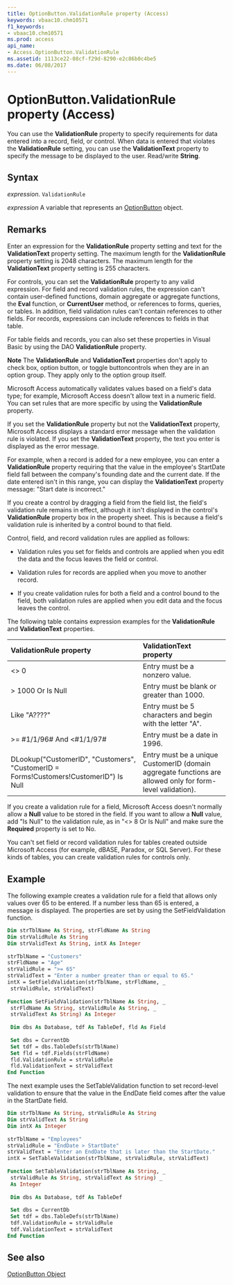 ```yaml
---
title: OptionButton.ValidationRule property (Access)
keywords: vbaac10.chm10571
f1_keywords:
- vbaac10.chm10571
ms.prod: access
api_name:
- Access.OptionButton.ValidationRule
ms.assetid: 1113ce22-08cf-f29d-8290-e2c86b0c4be5
ms.date: 06/08/2017
---
```



# OptionButton.ValidationRule property (Access)

You can use the  **ValidationRule** property to specify requirements for data entered into a record, field, or control. When data is entered that violates the **ValidationRule** setting, you can use the **ValidationText** property to specify the message to be displayed to the user. Read/write **String**.


## Syntax

 _expression_. `ValidationRule`

 _expression_ A variable that represents an [OptionButton](Access.OptionButton.md) object.


## Remarks

Enter an expression for the  **ValidationRule** property setting and text for the **ValidationText** property setting. The maximum length for the **ValidationRule** property setting is 2048 characters. The maximum length for the **ValidationText** property setting is 255 characters.

For controls, you can set the  **ValidationRule** property to any valid expression. For field and record validation rules, the expression can't contain user-defined functions, domain aggregate or aggregate functions, the **Eval** function, or **CurrentUser** method, or references to forms, queries, or tables. In addition, field validation rules can't contain references to other fields. For records, expressions can include references to fields in that table.

For table fields and records, you can also set these properties in Visual Basic by using the DAO  **ValidationRule** property.


 **Note**  The  **ValidationRule** and **ValidationText** properties don't apply to check box, option button, or toggle buttoncontrols when they are in an option group. They apply only to the option group itself.

Microsoft Access automatically validates values based on a field's data type; for example, Microsoft Access doesn't allow text in a numeric field. You can set rules that are more specific by using the  **ValidationRule** property.

If you set the  **ValidationRule** property but not the **ValidationText** property, Microsoft Access displays a standard error message when the validation rule is violated. If you set the **ValidationText** property, the text you enter is displayed as the error message.

For example, when a record is added for a new employee, you can enter a  **ValidationRule** property requiring that the value in the employee's StartDate field fall between the company's founding date and the current date. If the date entered isn't in this range, you can display the **ValidationText** property message: "Start date is incorrect."

If you create a control by dragging a field from the field list, the field's validation rule remains in effect, although it isn't displayed in the control's  **ValidationRule** property box in the property sheet. This is because a field's validation rule is inherited by a control bound to that field.

Control, field, and record validation rules are applied as follows:


- Validation rules you set for fields and controls are applied when you edit the data and the focus leaves the field or control.
    
- Validation rules for records are applied when you move to another record.
    
- If you create validation rules for both a field and a control bound to the field, both validation rules are applied when you edit data and the focus leaves the control.
    
The following table contains expression examples for the  **ValidationRule** and **ValidationText** properties.



|**ValidationRule property**|**ValidationText property**|
|:-----|:-----|
|<> 0|Entry must be a nonzero value.|
|> 1000 Or Is Null|Entry must be blank or greater than 1000.|
|Like "A????"|Entry must be 5 characters and begin with the letter "A".|
|>= #1/1/96# And <#1/1/97#|Entry must be a date in 1996.|
|DLookup("CustomerID", "Customers", "CustomerID = Forms!Customers!CustomerID") Is Null|Entry must be a unique CustomerID (domain aggregate functions are allowed only for form-level validation).|

If you create a validation rule for a field, Microsoft Access doesn't normally allow a  **Null** value to be stored in the field. If you want to allow a **Null** value, add "Is Null" to the validation rule, as in "<> 8 Or Is Null" and make sure the **Required** property is set to No.

You can't set field or record validation rules for tables created outside Microsoft Access (for example, dBASE, Paradox, or SQL Server). For these kinds of tables, you can create validation rules for controls only.


## Example

The following example creates a validation rule for a field that allows only values over 65 to be entered. If a number less than 65 is entered, a message is displayed. The properties are set by using the SetFieldValidation function.


```vb
Dim strTblName As String, strFldName As String 
Dim strValidRule As String 
Dim strValidText As String, intX As Integer 
 
strTblName = "Customers" 
strFldName = "Age" 
strValidRule = ">= 65" 
strValidText = "Enter a number greater than or equal to 65." 
intX = SetFieldValidation(strTblName, strFldName, _ 
 strValidRule, strValidText) 
 
Function SetFieldValidation(strTblName As String, _ 
 strFldName As String, strValidRule As String, _ 
 strValidText As String) As Integer 
 
 Dim dbs As Database, tdf As TableDef, fld As Field 
 
 Set dbs = CurrentDb 
 Set tdf = dbs.TableDefs(strTblName) 
 Set fld = tdf.Fields(strFldName) 
 fld.ValidationRule = strValidRule 
 fld.ValidationText = strValidText 
End Function
```

The next example uses the SetTableValidation function to set record-level validation to ensure that the value in the EndDate field comes after the value in the StartDate field.




```vb
Dim strTblName As String, strValidRule As String 
Dim strValidText As String 
Dim intX As Integer 
 
strTblName = "Employees" 
strValidRule = "EndDate > StartDate" 
strValidText = "Enter an EndDate that is later than the StartDate." 
intX = SetTableValidation(strTblName, strValidRule, strValidText) 
 
Function SetTableValidation(strTblName As String, _ 
 strValidRule As String, strValidText As String) _ 
 As Integer 
 
 Dim dbs As Database, tdf As TableDef 
 
 Set dbs = CurrentDb 
 Set tdf = dbs.TableDefs(strTblName) 
 tdf.ValidationRule = strValidRule 
 tdf.ValidationText = strValidText 
End Function
```


## See also


[OptionButton Object](Access.OptionButton.md)

